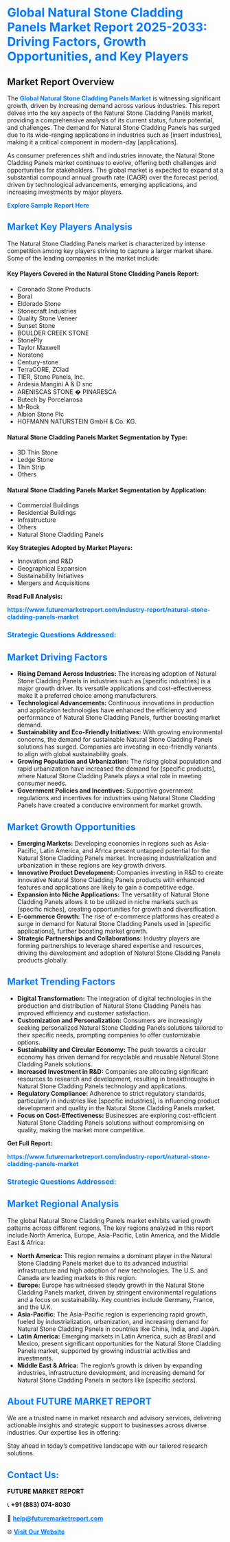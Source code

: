 <h1 style="color: #007BFF;">Global Natural Stone Cladding Panels Market Report 2025-2033: Driving Factors, Growth Opportunities, and Key Players</h1>

<section id="overview">
<h2>Market Report Overview</h2>
<p>The <a href="https://www.futuremarketreport.com/industry-report/natural-stone-cladding-panels-market" style="color: #007BFF; text-decoration: none;"><strong>Global Natural Stone Cladding Panels Market</strong></a> is witnessing significant growth, driven by increasing demand across various industries. This report delves into the key aspects of the Natural Stone Cladding Panels market, providing a comprehensive analysis of its current status, future potential, and challenges. The demand for Natural Stone Cladding Panels has surged due to its wide-ranging applications in industries such as [insert industries], making it a critical component in modern-day [applications].</p>
<p>As consumer preferences shift and industries innovate, the Natural Stone Cladding Panels market continues to evolve, offering both challenges and opportunities for stakeholders. The global market is expected to expand at a substantial compound annual growth rate (CAGR) over the forecast period, driven by technological advancements, emerging applications, and increasing investments by major players.</p>
</section>

<section id="overview">
<p><a href="https://www.futuremarketreport.com/request-sample/reportId=113378" style="color: #007BFF; text-decoration: none;"><strong>Explore Sample Report Here</strong></a></p>
</section>

<section id="key-players">
<h2 style="color: #007BFF;">Market Key Players Analysis</h2>
<p>The Natural Stone Cladding Panels market is characterized by intense competition among key players striving to capture a larger market share. Some of the leading companies in the market include:</p>
<h4>Key Players Covered in the Natural Stone Cladding Panels Report:</h4>
<ul><li>Coronado Stone Products</li><li>Boral</li><li>Eldorado Stone</li><li>Stonecraft Industries</li><li>Quality Stone Veneer</li><li>Sunset Stone</li><li>BOULDER CREEK STONE</li><li>StonePly</li><li>Taylor Maxwell</li><li>Norstone</li><li>Century-stone</li><li>TerraCORE, ZClad</li><li>TIER, Stone Panels, Inc.</li><li>Ardesia Mangini A &amp; D snc</li><li>ARENISCAS STONE � PINARESCA</li><li>Butech by Porcelanosa</li><li>M-Rock</li><li>Albion Stone Plc</li><li>HOFMANN NATURSTEIN GmbH &amp; Co. KG.</li></ul>
<h4>Natural Stone Cladding Panels Market Segmentation by Type:</h4>
<ul><li>3D Thin Stone</li><li>Ledge Stone</li><li>Thin Strip</li><li>Others</li></ul>

<h4>Natural Stone Cladding Panels Market Segmentation by Application:</h4>
<ul><li>Commercial Buildings</li><li>Residential Buildings</li><li>Infrastructure</li><li>Others</li><li>Natural Stone Cladding Panels</li></ul>
<p><strong>Key Strategies Adopted by Market Players:</strong></p>
<ul>
<li>Innovation and R&D</li>
<li>Geographical Expansion</li>
<li>Sustainability Initiatives</li>
<li>Mergers and Acquisitions</li>
</ul>
</section>

<section>
<p><strong>Read Full Analysis: </strong></p><a href="https://www.futuremarketreport.com/industry-report/natural-stone-cladding-panels-market" style="color: #007BFF; text-decoration: none;"><strong>https://www.futuremarketreport.com/industry-report/natural-stone-cladding-panels-market</strong></a>
<h3 style="color: #007BFF;">Strategic Questions Addressed:</h3>
</section>

<section id="driving-factors">
<h2 style="color: #007BFF;">Market Driving Factors</h2>
<ul>
<li><strong>Rising Demand Across Industries:</strong> The increasing adoption of Natural Stone Cladding Panels in industries such as [specific industries] is a major growth driver. Its versatile applications and cost-effectiveness make it a preferred choice among manufacturers.</li>
<li><strong>Technological Advancements:</strong> Continuous innovations in production and application technologies have enhanced the efficiency and performance of Natural Stone Cladding Panels, further boosting market demand.</li>
<li><strong>Sustainability and Eco-Friendly Initiatives:</strong> With growing environmental concerns, the demand for sustainable Natural Stone Cladding Panels solutions has surged. Companies are investing in eco-friendly variants to align with global sustainability goals.</li>
<li><strong>Growing Population and Urbanization:</strong> The rising global population and rapid urbanization have increased the demand for [specific products], where Natural Stone Cladding Panels plays a vital role in meeting consumer needs.</li>
<li><strong>Government Policies and Incentives:</strong> Supportive government regulations and incentives for industries using Natural Stone Cladding Panels have created a conducive environment for market growth.</li>
</ul>
</section>

<section id="growth-opportunities">
<h2 style="color: #007BFF;">Market Growth Opportunities</h2>
<ul>
<li><strong>Emerging Markets:</strong> Developing economies in regions such as Asia-Pacific, Latin America, and Africa present untapped potential for the Natural Stone Cladding Panels market. Increasing industrialization and urbanization in these regions are key growth drivers.</li>
<li><strong>Innovative Product Development:</strong> Companies investing in R&D to create innovative Natural Stone Cladding Panels products with enhanced features and applications are likely to gain a competitive edge.</li>
<li><strong>Expansion into Niche Applications:</strong> The versatility of Natural Stone Cladding Panels allows it to be utilized in niche markets such as [specific niches], creating opportunities for growth and diversification.</li>
<li><strong>E-commerce Growth:</strong> The rise of e-commerce platforms has created a surge in demand for Natural Stone Cladding Panels used in [specific applications], further boosting market growth.</li>
<li><strong>Strategic Partnerships and Collaborations:</strong> Industry players are forming partnerships to leverage shared expertise and resources, driving the development and adoption of Natural Stone Cladding Panels products globally.</li>
</ul>
</section>

<section id="trending-factors">
<h2 style="color: #007BFF;">Market Trending Factors</h2>
<ul>
<li><strong>Digital Transformation:</strong> The integration of digital technologies in the production and distribution of Natural Stone Cladding Panels has improved efficiency and customer satisfaction.</li>
<li><strong>Customization and Personalization:</strong> Consumers are increasingly seeking personalized Natural Stone Cladding Panels solutions tailored to their specific needs, prompting companies to offer customizable options.</li>
<li><strong>Sustainability and Circular Economy:</strong> The push towards a circular economy has driven demand for recyclable and reusable Natural Stone Cladding Panels solutions.</li>
<li><strong>Increased Investment in R&D:</strong> Companies are allocating significant resources to research and development, resulting in breakthroughs in Natural Stone Cladding Panels technology and applications.</li>
<li><strong>Regulatory Compliance:</strong> Adherence to strict regulatory standards, particularly in industries like [specific industries], is influencing product development and quality in the Natural Stone Cladding Panels market.</li>
<li><strong>Focus on Cost-Effectiveness:</strong> Businesses are exploring cost-efficient Natural Stone Cladding Panels solutions without compromising on quality, making the market more competitive.</li>
</ul>
</section>

<section>
<p><strong>Get Full Report: </strong></p><a href="https://www.futuremarketreport.com/industry-report/natural-stone-cladding-panels-market" style="color: #007BFF; text-decoration: none;"><strong>https://www.futuremarketreport.com/industry-report/natural-stone-cladding-panels-market</strong></a>
<h3 style="color: #007BFF;">Strategic Questions Addressed:</h3>
</section>


<section id="regional-analysis">
<h2 style="color: #007BFF;">Market Regional Analysis</h2>
<p>The global Natural Stone Cladding Panels market exhibits varied growth patterns across different regions. The key regions analyzed in this report include North America, Europe, Asia-Pacific, Latin America, and the Middle East & Africa:</p>
<ul>
<li><strong>North America:</strong> This region remains a dominant player in the Natural Stone Cladding Panels market due to its advanced industrial infrastructure and high adoption of new technologies. The U.S. and Canada are leading markets in this region.</li>
<li><strong>Europe:</strong> Europe has witnessed steady growth in the Natural Stone Cladding Panels market, driven by stringent environmental regulations and a focus on sustainability. Key countries include Germany, France, and the U.K.</li>
<li><strong>Asia-Pacific:</strong> The Asia-Pacific region is experiencing rapid growth, fueled by industrialization, urbanization, and increasing demand for Natural Stone Cladding Panels in countries like China, India, and Japan.</li>
<li><strong>Latin America:</strong> Emerging markets in Latin America, such as Brazil and Mexico, present significant opportunities for the Natural Stone Cladding Panels market, supported by growing industrial activities and investments.</li>
<li><strong>Middle East & Africa:</strong> The region’s growth is driven by expanding industries, infrastructure development, and increasing demand for Natural Stone Cladding Panels in sectors like [specific sectors].</li>
</ul>
</section>

<footer>
<h2 style="color: #007BFF;">About FUTURE MARKET REPORT</h2>
<p>We are a trusted name in market research and advisory services, delivering actionable insights and strategic support to businesses across diverse industries. Our expertise lies in offering:</p>

<p>Stay ahead in today’s competitive landscape with our tailored research solutions.</p>

<h2 style="color: #007BFF;">Contact Us:</h2>
<p><strong>FUTURE MARKET REPORT</strong></p>
<p>📞 <strong>+91 (883) 074-8030</strong></p>
<p>📧 <strong><a href="mailto:help@futuremarketreport.com" style="color: #007BFF;">help@futuremarketreport.com</a></strong></p>
<p>🌐 <strong><a href="https://www.futuremarketreport.com/" style="color: #007BFF;">Visit Our Website</a></strong></p>
</footer>
